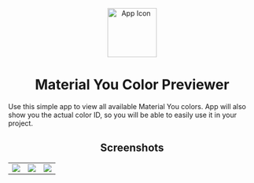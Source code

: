 <div align = "center"> 
    <img 
        src = "https://media.discordapp.net/attachments/486869413732155404/952965464240316546/ic_launcher_2_round.png" 
        alt = "App Icon" 
        width = 100px 
        height = 100px
    >
</div>

<h1 align = "center"> Material You Color Previewer </h1>

Use this simple app to view all available Material You colors. App will also show you the actual color ID, so you will be able to easily use it in your project.

<h2 align = "center"> Screenshots </h2>

<table>
    <tr>
        <td>
            <img src = "https://media.discordapp.net/attachments/486869413732155404/952971180543975424/Screenshot_20220314-214601_Monet_Color_Previewer.png?width=307&height=682">
        </td>
        <td>
            <img src = "https://media.discordapp.net/attachments/486869413732155404/952971180762071110/Screenshot_20220314-214614_Monet_Color_Previewer.png?width=307&height=682">
        </td>
        <td>
            <img src = "https://media.discordapp.net/attachments/486869413732155404/952971181026324490/Screenshot_20220314-214630_Monet_Color_Previewer.png?width=307&height=682">
        </td>
    </tr>
</table>
